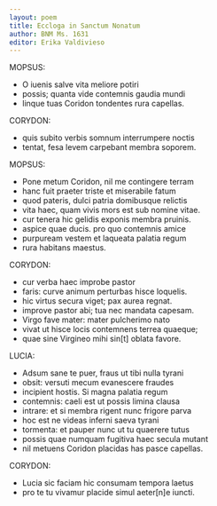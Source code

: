 ```yaml
---
layout: poem
title: Eccloga in Sanctum Nonatum
author: BNM Ms. 1631
editor: Erika Valdivieso
---
```


MOPSUS: 
- O iuenis salve vita meliore potiri
- possis; quanta vide contemnis gaudia mundi
- linque tuas Coridon tondentes rura capellas.

CORYDON: 
- quis subito verbis somnum interrumpere noctis
- tentat, fesa levem carpebant membra soporem.

MOPSUS:
- Pone metum Coridon, nil me contingere terram
- hanc fuit praeter triste et miserabile fatum
- quod pateris, dulci patria domibusque relictis
- vita haec, quam vivis mors est sub nomine vitae.
- cur tenera hic gelidis exponis membra pruinis.
- aspice quae ducis. pro quo contemnis amice
- purpuream vestem et laqueata palatia regum
- rura habitans maestus.

CORYDON: 
- cur verba haec improbe pastor
- faris: curve animum perturbas hisce loquelis.
- hic virtus secura viget; pax aurea regnat.
- improve pastor abi; tua nec mandata capesam.
- Virgo fave mater: mater pulcherimo nato
- vivat ut hisce locis contemnens terrea quaeque;
- quae sine Virgineo mihi sin[t] oblata favore.

LUCIA: 
- Adsum sane te puer, fraus ut tibi nulla tyrani
- obsit: versuti mecum evanescere fraudes
- incipient hostis. Si magna palatia regum
- contemnis: caeli est ut possis limina clausa
- intrare: et si membra rigent nunc frigore parva
- hoc est ne videas inferni saeva tyrani
- tormenta: et pauper nunc ut tu quaerere tutus
- possis quae numquam fugitiva haec secula mutant
- nil metuens Coridon placidas has pasce capellas.

CORYDON:
- Lucia sic faciam hic consumam tempora laetus
- pro te tu vivamur placide simul aeter[n]e iuncti.
